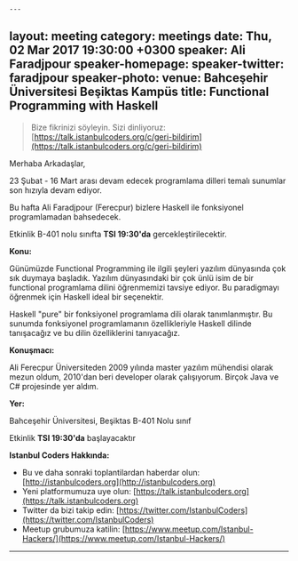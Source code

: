     ---
layout: meeting
category: meetings
date: Thu, 02 Mar 2017 19:30:00 +0300
speaker: Ali Faradjpour
speaker-homepage:
speaker-twitter: faradjpour
speaker-photo:
venue: Bahceşehir Üniversitesi Beşiktas Kampüs
title: Functional Programming with Haskell
---

> Bize fikrinizi söyleyin. Sizi dinliyoruz: [https://talk.istanbulcoders.org/c/geri-bildirim](https://talk.istanbulcoders.org/c/geri-bildirim)

Merhaba Arkadaşlar,

23 Şubat - 16 Mart arası devam edecek programlama dilleri temalı sunumlar son hızıyla devam ediyor.

Bu hafta Ali Faradjpour (Ferecpur) bizlere Haskell ile fonksiyonel programlamadan bahsedecek.

Etkinlik B-401 nolu sınıfta __TSI 19:30'da__ gercekleştirilecektir.

**Konu:**

Günümüzde Functional Programming ile ilgili şeyleri yazılım dünyasında çok sık duymaya başladık. Yazılım dünyasındaki bir çok ünlü isim de bir functional programlama dilini öğrenmemizi tavsiye ediyor. Bu paradigmayı öğrenmek için Haskell ideal bir seçenektir.

Haskell "pure" bir fonksiyonel programlama dili olarak tanımlanmıştır. Bu sunumda fonksiyonel programlamanın özellikleriyle Haskell dilinde tanışacağız ve bu dilin özelliklerini tanıyacağız.


**Konuşmacı:**

Ali Ferecpur
Üniversiteden 2009 yılında master yazılım mühendisi olarak mezun oldum, 2010'dan beri developer olarak çalışıyorum. Birçok Java ve C# projesinde yer aldım.

**Yer:**

Bahceşehir Üniversitesi, Beşiktas B-401 Nolu sınıf

Etkinlik __TSI 19:30'da__ başlayacaktır

**Istanbul Coders Hakkında:**

- Bu ve daha sonraki toplantilardan haberdar olun: [http://istanbulcoders.org](http://istanbulcoders.org)
- Yeni platformumuza uye olun: [https://talk.istanbulcoders.org](https://talk.istanbulcoders.org)
- Twitter da bizi takip edin: [https://twitter.com/IstanbulCoders](https://twitter.com/IstanbulCoders)
- Meetup grubumuza katilin: [https://www.meetup.com/Istanbul-Hackers/](https://www.meetup.com/Istanbul-Hackers/)

----
